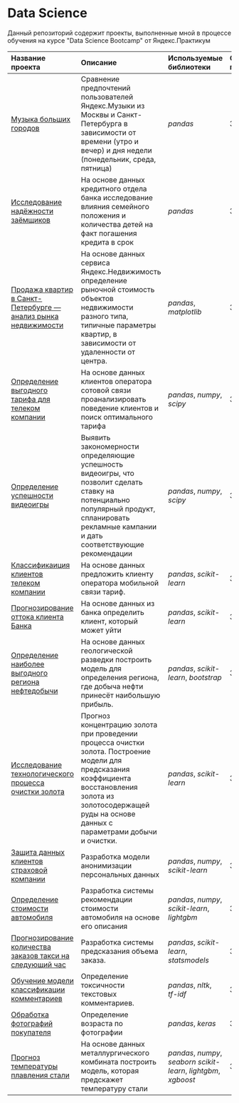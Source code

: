 # Data Science

Данный репозиторий содержит проекты, выполненные мной в процессе обучения на курсе "Data Science Bootcamp" от Яндекс.Практикум

| Название проекта | Описание | Используемые библиотеки | Статус проекта |
| :---------------------- | :---------------------- | :---------------------- | :---------------------- |
| [Музыка больших городов](https://github.com/zaqedaz/Praktikum/tree/main/Project_1) | Сравнение предпочтений пользователей Яндекс.Музыки из Москвы и Санкт-Петербурга в зависимости от времени (утро и вечер) и дня недели (понедельник, среда, пятница)| *pandas* | Завершен |
| [Исследование надёжности заёмщиков](https://github.com/zaqedaz/Praktikum/tree/main/Project_2) | На основе данных кредитного отдела банка исследование влияния семейного положения и количества детей на факт погашения кредита в срок | *pandas* | Завершен |
| [Продажа квартир в Санкт-Петербурге — анализ рынка недвижимости](https://github.com/zaqedaz/Praktikum/tree/main/Project_3) | На основе данных сервиса Яндекс.Недвижимость определение рыночной стоимость объектов недвижимости разного типа, типичные параметры квартир, в зависимости от удаленности от центра. | *pandas*, *matplotlib*| Завершен |
| [Определение выгодного тарифа для телеком компании](https://github.com/zaqedaz/Praktikum/tree/main/Project_4) | На основе данных клиентов оператора сотовой связи проанализировать поведение клиентов и поиск оптимального тарифа | *pandas*, *numpy*, *scipy* | Завершен |
| [Определение успешности видеоигры](https://github.com/zaqedaz/Praktikum/tree/main/Project_5) | Выявить закономерности определяющие успешность видеоигры, что позволит сделать ставку на потенциально популярный продукт, спланировать рекламные кампании и дать соответствующие рекомендации | *pandas*, *numpy*, *scipy* | Завершен |
| [Классификаиция клиентов телеком компании](https://github.com/zaqedaz/Praktikum/tree/main/Project_6) | На основе данных предложить клиенту оператора мобильной связи тариф. | *pandas*, *scikit-learn* | Завершен |
| [Прогнозирование оттока клиента Банка](https://github.com/zaqedaz/Praktikum/tree/main/Project_7) | На основе данных из банка определить клиент, который может уйти | *pandas*, *scikit-learn* | Завершен |
| [Определение наиболее выгодного региона нефтедобычи](https://github.com/zaqedaz/Praktikum/tree/main/Project_8) | На основе данных геологической разведки построить модель для определения региона, где добыча нефти принесёт наибольшую прибыль.| *pandas*, *scikit-learn*, *bootstrap* | Завершен |
| [Исследование технологического процесса очистки золота](https://github.com/zaqedaz/Praktikum/tree/main/Project_9) | Прогноз концентрацию золота при проведении процесса очистки золота. Построение модели для предсказания коэффициента восстановления золота из золотосодержащей руды на основе данных с параметрами добычи и очистки. | *pandas*, *scikit-learn* | Завершен |
| [Защита данных клиентов страховой компании](https://github.com/zaqedaz/Praktikum/tree/main/Project_10) | Разработка модели анонимизации персональных данных | *pandas*, *numpy*, *scikit-learn* | Завершен |
| [Определение стоимости автомобиля](https://github.com/zaqedaz/Praktikum/tree/main/Project_11) | Разработка системы рекомендации стоимости автомобиля на основе его описания | *pandas*, *numpy*, *scikit-learn*, *lightgbm* | Завершен |
| [Прогнозирование количества заказов такси на следующий час](https://github.com/zaqedaz/Praktikum/tree/main/Project_12) | Разработка системы предсказания объема заказа. | *pandas*, *scikit-learn*, *statsmodels* | Завершен |
| [Обучение модели классификации комментариев](https://github.com/zaqedaz/Praktikum/tree/main/Project_13) | Определение токсичности текстовых комментариев. | *pandas*, *nltk*, *tf-idf* | Завершен |
| [Обработка фотографий покупателя](https://github.com/zaqedaz/Praktikum/tree/main/Project_14) | Определение возраста по фотографии | *pandas*, *keras* | Завершен |
| [Прогноз температуры плавления стали](https://github.com/zaqedaz/Praktikum/tree/main/Project_15) | На основе данных металлургического комбината построить модель, которая предскажет температуру стали | *pandas*, *numpy*, *seaborn* *scikit-learn*, *lightgbm*, *xgboost* | Завершен |
